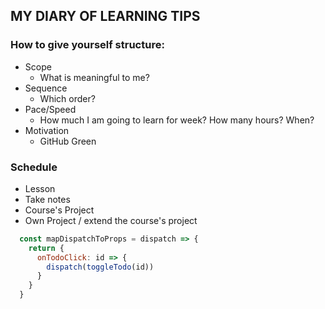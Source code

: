 ## MY DIARY OF LEARNING TIPS

### How to give yourself structure:

+ Scope
    + What is meaningful to me?
+ Sequence
    +  Which order?
+ Pace/Speed
    +  How much I am going to learn for week? How many hours? When?
+ Motivation
    + GitHub Green


### Schedule 

+ Lesson 
+ Take notes
+ Course's Project
+ Own Project / extend the course's project

```JavaScript
  const mapDispatchToProps = dispatch => {
    return {
      onTodoClick: id => {
        dispatch(toggleTodo(id))
      }
    }
  }

```